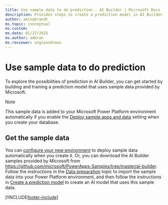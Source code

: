 ```yaml
---
title: Use sample data to do prediction - AI Builder | Microsoft Docs
description: Provides steps to create a prediction model in AI Builder using sample data provided by Microsoft.
author: aminabrandt
ms.topic: conceptual
ms.custom: 
ms.date: 01/27/2025
ms.author: ambran
ms.reviewer: angieandrews
---
```


# Use sample data to do prediction

To explore the possibilities of prediction in AI Builder, you can get started by building and training a prediction model that uses sample data provided by Microsoft.

> [!NOTE]
> This sample data is added to your Microsoft Power Platform environment automatically if you enable the [Deploy sample apps and data](build-model.md#deploy-sample-apps-and-data) setting when you create your database.

## Get the sample data

You can [configure your new environment](build-model.md) to deploy sample data automatically when you create it. Or, you can download the AI Builder samples provided by Microsoft from <https://github.com/microsoft/PowerApps-Samples/tree/master/ai-builder>. Follow the instructions in the [Data preparation](prediction-data-prep.md) topic to import the sample data into your Power Platform environment, and then follow the instructions in [Create a prediction model](prediction-create-model.md) to create an AI model that uses this sample data.

[!INCLUDE[footer-include](includes/footer-banner.md)]